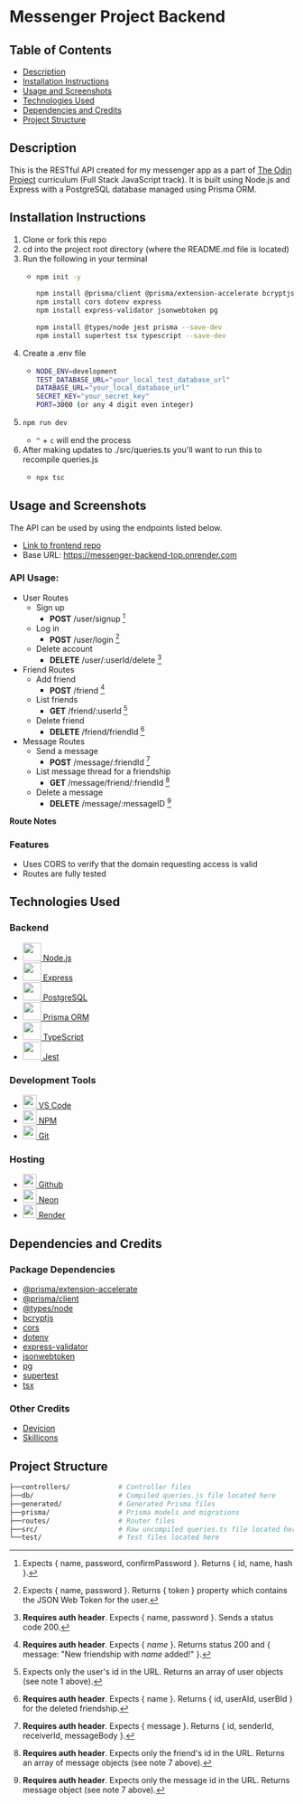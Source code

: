 # Messenger Project Backend

## Table of Contents

- [Description](#description)
- [Installation Instructions](#installation-instructions)
- [Usage and Screenshots](#usage-and-screenshots)
- [Technologies Used](#technologies-used)
- [Dependencies and Credits](#dependencies-and-credits)
- [Project Structure](#project-structure)

## Description

This is the RESTful API created for my messenger app as a part of [The Odin Project](https://www.theodinproject.com) curriculum (Full Stack JavaScript track). It is built using Node.js and Express with a PostgreSQL database managed using Prisma ORM.

## Installation Instructions

1. Clone or fork this repo
2. cd into the project root directory (where the README.md file is located)
3. Run the following in your terminal
    - ``` bash
      npm init -y
 
      npm install @prisma/client @prisma/extension-accelerate bcryptjs
      npm install cors dotenv express
      npm install express-validator jsonwebtoken pg
 
      npm install @types/node jest prisma --save-dev
      npm install supertest tsx typescript --save-dev
      ```
1. Create a .env file 
   - ``` bash
     NODE_ENV=development
     TEST_DATABASE_URL="your_local_test_database_url"
     DATABASE_URL="your_local_database_url"
     SECRET_KEY="your_secret_key"
     PORT=3000 (or any 4 digit even integer)
     ```
1. ``` bash
   npm run dev
   ```
   - `^` + `c` will end the process 
1. After making updates to ./src/queries.ts you'll want to run this to recompile queries.js 
   - ``` bash
     npx tsc
     ```

## Usage and Screenshots

The API can be used by using the endpoints listed below.

- [Link to frontend repo](https://github.com/aRav3n/messenger_frontend_TOP)
- Base URL: https://messenger-backend-top.onrender.com

### API Usage:

- User Routes
  - Sign up
    - **POST** /user/signup [^1]
  - Log in
    - **POST** /user/login [^2]
  - Delete account
    - **DELETE** /user/:userId/delete [^3]
- Friend Routes
  - Add friend
    - **POST** /friend [^4]
  - List friends
    - **GET** /friend/:userId [^5]
  - Delete friend
    - **DELETE** /friend/friendId [^6]
- Message Routes
  - Send a message
    - **POST** /message/:friendId [^7]
  - List message thread for a friendship
    - **GET** /message/friend/:friendId [^8]
  - Delete a message
    - **DELETE** /message/:messageID [^9]

**Route Notes**
[^1]: Expects { name, password, confirmPassword }. Returns { id, name, hash }.
[^2]: Expects { name, password }. Returns { token } property which contains the JSON Web Token for the user.
[^3]: **Requires auth header**. Expects { name, password }. Sends a status code 200.
[^4]: **Requires auth header**. Expects { _name_ }. Returns status 200 and { message: "New friendship with _name_ added!" }.
[^5]: Expects only the user's id in the URL. Returns an array of user objects (see note 1 above).
[^6]: **Requires auth header**. Expects { name }. Returns { id, userAId, userBId } for the deleted friendship.
[^7]: **Requires auth header**. Expects { message }. Returns { id, senderId, receiverId, messageBody }.
[^8]: **Requires auth header**. Expects only the friend's id in the URL. Returns an array of message objects (see note 7 above).
[^9]: **Requires auth header**. Expects only the message id in the URL. Returns message object (see note 7 above).

### Features
- Uses CORS to verify that the domain requesting access is valid
- Routes are fully tested

## Technologies Used

### Backend          
- <a href="https://nodejs.org"><img src="https://cdn.jsdelivr.net/gh/devicons/devicon@latest/icons/nodejs/nodejs-original.svg" style="height: 2rem; width: auto;"> Node.js</a>
- <a href="https://expressjs.com/"><img src="https://cdn.jsdelivr.net/gh/devicons/devicon@latest/icons/express/express-original.svg" style="height: 2rem; width: auto;"> Express</a>
- <a href="https://www.postgresql.org/"><img src="https://cdn.jsdelivr.net/gh/devicons/devicon@latest/icons/postgresql/postgresql-original.svg" style="height: 2rem; width: auto;"/> PostgreSQL</a>
- <a href="https://www.prisma.io/"><img src="https://skillicons.dev/icons?i=prisma" style="height: 2rem; width: auto;"/> Prisma ORM</a>
- <a href="https://www.typescriptlang.org/"><img src="https://cdn.jsdelivr.net/gh/devicons/devicon@latest/icons/typescript/typescript-original.svg" style="height: 2rem; width: auto;"/> TypeScript</a>
- <a href="https://jestjs.io/"><img src="https://cdn.jsdelivr.net/gh/devicons/devicon@latest/icons/jest/jest-plain.svg" style="height: 2rem; width: auto;"/> Jest</a>

### Development Tools

- <a href="https://code.visualstudio.com/"><img src="https://cdn.jsdelivr.net/gh/devicons/devicon@latest/icons/vscode/vscode-original.svg" style="height: 24px; width: auto;"/> VS Code</a>
- <a href="https://www.npmjs.com/"><img src="https://cdn.jsdelivr.net/gh/devicons/devicon@latest/icons/npm/npm-original.svg" style="height: 24px; width: auto;"/> NPM</a>
- <a href="https://git-scm.com/"><img src="https://cdn.jsdelivr.net/gh/devicons/devicon@latest/icons/git/git-original.svg" style="height: 24px; width: auto;"/> Git</a>

### Hosting

- <a href="https://github.com/"><img src="https://cdn.jsdelivr.net/gh/devicons/devicon@latest/icons/github/github-original.svg" style="height: 24px; width: auto;"/> Github</a>
- <a href="https://neon.com/"><img src="https://neon.com/brand/neon-logomark-light-color.svg" style="height: 24px; width: auto;"/> Neon</a>
- <a href="https://render.com/"><img src="https://render.com/icon.svg" style="height: 24px; width: auto;"/> Render</a>


## Dependencies and Credits

### Package Dependencies

- [@prisma/extension-accelerate](https://www.npmjs.com/package/@prisma/extension-accelerate)
- [@prisma/client](https://www.npmjs.com/package/@prisma/client)
- [@types/node](https://www.npmjs.com/package/@types/node)
- [bcryptjs](https://www.npmjs.com/package/bcryptjs)
- [cors](https://www.npmjs.com/package/cors)
- [dotenv](https://www.npmjs.com/package/dotenv)
- [express-validator](https://www.npmjs.com/package/express-validator)
- [jsonwebtoken](https://www.npmjs.com/package/jsonwebtoken)
- [pg](https://www.npmjs.com/package/pg)
- [supertest](https://www.npmjs.com/package/supertest)
- [tsx](https://www.npmjs.com/package/tsx)

### Other Credits

- [Devicion](https://devicon.dev/)
- [Skillicons](https://skillicons.dev/)

## Project Structure

```bash
├──controllers/            # Controller files
├──db/                     # Compiled queries.js file located here
├──generated/              # Generated Prisma files
├──prisma/                 # Prisma models and migrations
├──routes/                 # Router files
├──src/                    # Raw uncompiled queries.ts file located here
└──test/                   # Test files located here
```
